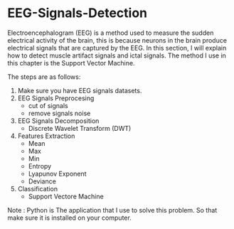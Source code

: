 # EEG-Signals-Detection
Electroencephalogram (EEG) is a method used to measure the sudden electrical activity of the brain, this is because neurons in the brain produce electrical signals that are captured by the EEG. In this section, I will explain how to detect muscle artifact signals and ictal signals. The method I use in this chapter is the Support Vector Machine.

The steps are as follows:
1. Make sure you have EEG signals datasets.
2. EEG Signals Preprocesing
    - cut of signals
    - remove signals noise
3. EEG Signals Decomposition
    - Discrete Wavelet Transform (DWT)
4. Features Extraction
    - Mean
    - Max
    - Min
    - Entropy
    - Lyapunov Exponent
    - Deviance
5. Classification
    - Support Vectore Machine

Note : Python is The application that I use to solve this problem. So that make sure it is installed on your computer.
